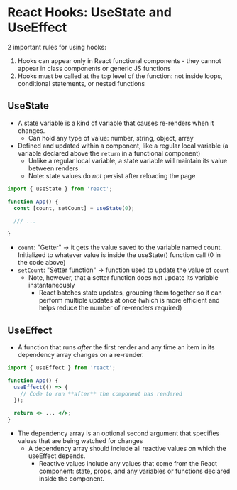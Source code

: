 # React Hooks: UseState and UseEffect

2 important rules for using hooks:

1. Hooks can appear only in React functional components - they cannot appear in class components or generic JS functions
2. Hooks must be called at the top level of the function: not inside loops, conditional statements, or nested functions

## UseState

- A state variable is a kind of variable that causes re-renders when it changes.
  - Can hold any type of value: number, string, object, array
- Defined and updated within a component, like a regular local variable (a variable declared above the `return` in a functional component)
  - Unlike a regular local variable, a state variable will maintain its value between renders
  - Note: state values do *not* persist after reloading the page

```jsx
import { useState } from 'react';

function App() {
  const [count, setCount] = useState(0);

  /// ...

}
```

- `count`: "Getter" -> it gets the value saved to the variable named count. Initialized to whatever value is inside the useState() function call (0 in the code above)
- `setCount`: "Setter function" -> function used to update the value of `count`
  - Note, however, that a setter function does not update its variable instantaneously
    - React batches state updates, grouping them together so it can perform multiple updates at once (which is more efficient and helps reduce the number of re-renders required)

## UseEffect

- A function that runs *after* the first render and any time an item in its dependency array changes on a re-render.

```jsx
import { useEffect } from 'react';

function App() {
  useEffect(() => {
    // Code to run **after** the component has rendered
  });

  return <> ... </>;
}
```

- The dependency array is an optional second argument that specifies values that are being watched for changes
  - A dependency array should include all reactive values on which the useEffect depends.
    - Reactive values include any values that come from the React component: state, props, and any variables or functions declared inside the component.
